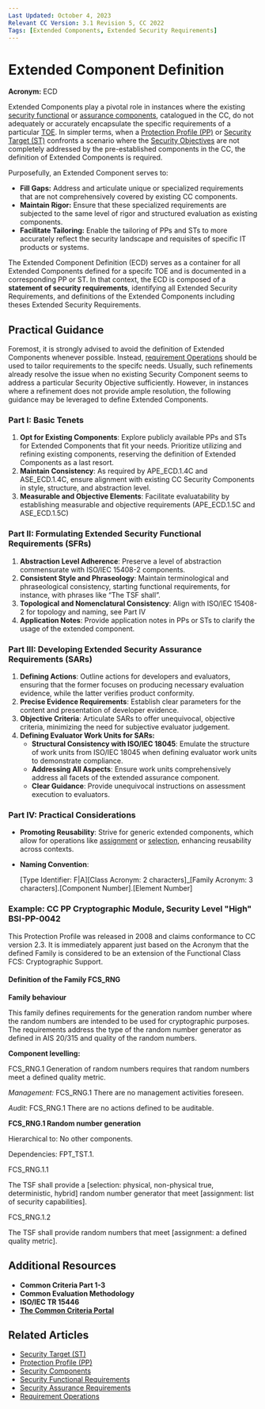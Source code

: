 ```yaml
---
Last Updated: October 4, 2023
Relevant CC Version: 3.1 Revision 5, CC 2022
Tags: [Extended Components, Extended Security Requirements]
---
```


# Extended Component Definition

**Acronym:** ECD

Extended Components play a pivotal role in instances where the existing [security functional](./SecurityComponent.md) or [assurance components](./SecurityComponent.md), catalogued in the CC, do not adequately or accurately encapsulate the specific requirements of a particular [TOE](./TargetofEvaluation.md). In simpler terms, when a [Protection Profile (PP)](./ProtectionProfile.md) or [Security Target (ST)](./SecurityTarget.md) confronts a scenario where the [Security Objectives](./SecurityObjective.md) are not completely addressed by the pre-established components in the CC, the definition of Extended Components is required.

Purposefully, an Extended Component serves to:
- **Fill Gaps:** Address and articulate unique or specialized requirements that are not comprehensively covered by existing CC components.
- **Maintain Rigor:** Ensure that these specialized requirements are subjected to the same level of rigor and structured evaluation as existing components.
- **Facilitate Tailoring:** Enable the tailoring of PPs and STs to more accurately reflect the security landscape and requisites of specific IT products or systems.

The Extended Component Definition (ECD) serves as a container for all Extended Components defined for a specifc TOE and is documented in a corresponding PP or ST. In that context, the ECD is composed of a **statement of security requirements**, identifying all Extended Security Requirements, and definitions of the Extended Components including theses Extended Security Requirements.

## Practical Guidance

Foremost, it is strongly advised to avoid the definition of Extended Components whenever possible. Instead, [requirement Operations](./Operations.md) should be used to tailor requirements to the specifc needs. Usually, such refinements already resolve the issue when no existing Security Component seems to address a particular Security Objective sufficiently. However, in instances where a refinement does not provide ample resolution, the following guidance may be leveraged to define Extended Components. 

### **Part I: Basic Tenets**

1. **Opt for Existing Components**: Explore publicly available PPs and STs for Extended Components that fit your needs. Prioritize utilizing and refining existing components, reserving the definition of Extended Components as a last resort.
2. **Maintain Consistency**: As required by APE_ECD.1.4C and ASE_ECD.1.4C, ensure alignment with existing CC Security Components in style, structure, and abstraction level.
3. **Measurable and Objective Elements**: Facilitate evaluatability by establishing measurable and objective requirements (APE_ECD.1.5C and ASE_ECD.1.5C)

### **Part II: Formulating Extended Security Functional Requirements (SFRs)**

1. **Abstraction Level Adherence**: Preserve a level of abstraction commensurate with ISO/IEC 15408-2 components.
2. **Consistent Style and Phraseology**: Maintain terminological and phraseological consistency, starting functional requirements, for instance, with phrases like “The TSF shall”.
3. **Topological and Nomenclatural Consistency**: Align with ISO/IEC 15408-2 for topology and naming, see Part IV
4. **Application Notes**: Provide application notes in PPs or STs to clarify the usage of the extended component.

### **Part III: Developing Extended Security Assurance Requirements (SARs)**

1. **Defining Actions**: Outline actions for developers and evaluators, ensuring that the former focuses on producing necessary evaluation evidence, while the latter verifies product conformity.
2. **Precise Evidence Requirements**: Establish clear parameters for the content and presentation of developer evidence.
3. **Objective Criteria**: Articulate SARs to offer unequivocal, objective criteria, minimizing the need for subjective evaluator judgement.
4. **Defining Evaluator Work Units for SARs:**
    - **Structural Consistency with ISO/IEC 18045**: Emulate the structure of work units from ISO/IEC 18045 when defining evaluator work units to demonstrate compliance.
    - **Addressing All Aspects**: Ensure work units comprehensively address all facets of the extended assurance component.
    - **Clear Guidance**: Provide unequivocal instructions on assessment execution to evaluators.

### **Part IV: Practical Considerations**

- **Promoting Reusability**: Strive for generic extended components, which allow for operations like [assignment](./Operation-Assignment.md) or [selection](./Operation-Selection.md), enhancing reusability across contexts.
- **Naming Convention**:  

    [Type Identifier: F|A][Class Acronym: 2 characters]_[Family Acronym: 3 characters].[Component Number].[Element Number]


### Example: CC PP Cryptographic Module, Security Level "High" BSI-PP-0042

This Protection Profile was released in 2008 and claims conformance to CC version 2.3. It is immediately apparent just based on the Acronym that the defined Family is considered to be an extension of the Functional Class FCS: Cryptographic Support. 

#### Definition of the Family FCS_RNG

**Family behaviour**

This family defines requirements for the generation random number where the random
numbers are intended to be used for cryptographic purposes. The requirements address the
type of the random number generator as defined in AIS 20/315 and quality of the random
numbers.

**Component levelling:**

FCS_RNG.1 Generation of random numbers requires that random numbers meet a defined quality metric.

*Management:* FCS_RNG.1 There are no management activities foreseen.

*Audit:* FCS_RNG.1 There are no actions defined to be auditable.

**FCS_RNG.1 Random number generation**

Hierarchical to: No other components.

Dependencies: FPT_TST.1.

FCS_RNG.1.1 

The TSF shall provide a [selection: physical, non-physical true,
deterministic, hybrid] random number generator that meet [assignment:
list of security capabilities].

FCS_RNG.1.2 

The TSF shall provide random numbers that meet [assignment: a defined
quality metric]. 


## Additional Resources

- **Common Criteria Part 1-3**
- **Common Evaluation Methodology**
- **ISO/IEC TR 15446**
- **[The Common Criteria Portal](https://commoncriteriaportal.org/pps/)**

## Related Articles

- [Security Target (ST)](./SecurityTarget.md)
- [Protection Profile (PP)](./ProtectionProfile.md)
- [Security Components](./SecurityComponent.md)
- [Security Functional Requirements](./SecurityFunctionalRequirement.md)
- [Security Assurance Requirements](./SecurityAssuranceRequirement.md)
- [Requirement Operations](./Operations.md)
